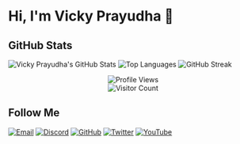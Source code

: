 # Hi, I'm Vicky Prayudha 👋

## GitHub Stats
![Vicky Prayudha's GitHub Stats](https://github-readme-stats.vercel.app/api?username=VDpraja&show_icons=true&theme=dark)
![Top Languages](https://github-readme-stats.vercel.app/api/top-langs/?username=VDpraja&layout=compact&theme=dark)
![GitHub Streak](https://github-readme-streak-stats.herokuapp.com/?user=VDpraja&theme=dark)

<div align="center">
  <img src="https://komarev.com/ghpvc/?username=VDpraja&color=blue" alt="Profile Views"/>
  <br>
  <img src="https://visitor-badge.glitch.me/badge?page_id=VDpraja.visitor-badge" alt="Visitor Count"/>
</div>

## Follow Me
[![Email](https://img.shields.io/badge/Email-D14836?style=flat&logo=gmail&logoColor=white)](mailto:vickyprayudhaa@gmail.com)
[![Discord](https://img.shields.io/badge/Discord-7289DA?style=flat&logo=discord&logoColor=white)](https://discord.gg/8nkn2VY)
[![GitHub](https://img.shields.io/badge/GitHub-181717?style=flat&logo=github&logoColor=white)](https://github.com/VDpraja)
[![Twitter](https://img.shields.io/badge/Twitter-1DA1F2?style=flat&logo=twitter&logoColor=white)](https://twitter.com/VALind)
[![YouTube](https://img.shields.io/badge/YouTube-FF0000?style=flat&logo=youtube&logoColor=white)](https://www.youtube.com/@vickyprayudha_)
